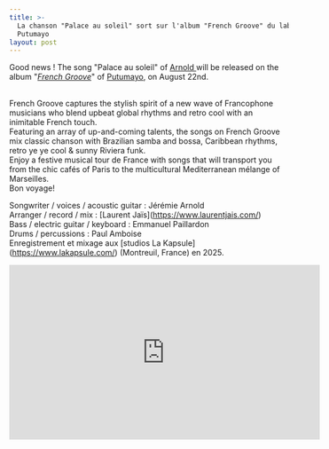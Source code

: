 ```yaml
---
title: >-
  La chanson "Palace au soleil" sort sur l'album "French Groove" du label
  Putumayo 
layout: post
---
```

Good news ! The song "Palace au soleil" of [Arnold ](https://www.putumayo.com/arnold)will be released on the album "[_French Groove_](https://www.putumayo.com/french-groove)" of [Putumayo](https://www.putumayo.com/french-groove), on August 22nd.



\
French Groove captures the stylish spirit of a new wave of Francophone musicians who blend upbeat global rhythms and retro cool with an inimitable French touch.\
Featuring an array of up-and-coming talents, the songs on French Groove mix classic chanson with Brazilian samba and bossa, Caribbean rhythms, retro ye ye cool & sunny Riviera funk.\
Enjoy a festive musical tour de France with songs that will transport you from the chic cafés of Paris to the multicultural Mediterranean mélange of Marseilles.\
Bon voyage!

Songwriter / voices / acoustic guitar : Jérémie Arnold\
Arranger / record / mix : \[Laurent Jaïs](https://www.laurentjais.com/)\
Bass / electric guitar / keyboard : Emmanuel Paillardon\
Drums / percussions : Paul Amboise\
Enregistrement et mixage aux \[studios La Kapsule](https://www.lakapsule.com/) (Montreuil, France) en 2025.

<iframe width="560" height="315" src="https://www.youtube.com/embed/chqYCbtI2rI?si=sK-S0K9UUNnZdjkK" title="YouTube video player" frameborder="0" allow="accelerometer; autoplay; clipboard-write; encrypted-media; gyroscope; picture-in-picture; web-share" referrerpolicy="strict-origin-when-cross-origin" allowfullscreen></iframe\

